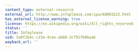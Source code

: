 ```yaml
---
content_type: external-resource
external_url: http://www.infoplease.com/ipa/A0001523.html
has_external_license_warning: true
license: https://en.wikipedia.org/wiki/All_rights_reserved
status: ''
title: Infoplease
uid: 5a0f2b4c-c23e-4cee-ab60-3cf91fb06aa6
wayback_url: ''
---
```

